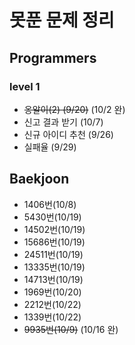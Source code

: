 # 못푼 문제 정리

## Programmers
### level 1
- ~~옹알이(2) (9/20)~~ (10/2 완)
- 신고 결과 받기 (10/7)
- 신규 아이디 추천 (9/26)
- 실패율 (9/29)

## Baekjoon
- 1406번(10/8)
- 5430번(10/19)
- 14502번(10/19)
- 15686번(10/19)
- 24511번(10/19)
- 13335번(10/19)
- 14713번(10/19)
- 1969번(10/20)
- 2212번(10/22)
- 1339번(10/22)
- ~~9935번(10/9)~~ (10/16 완)